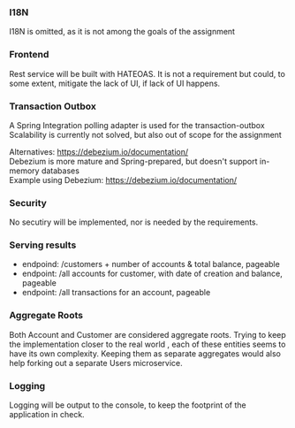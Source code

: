 ### I18N
I18N is omitted, as it is not among the goals of the assignment

### Frontend
Rest service will be built with HATEOAS. It is not a requirement but could, to some extent, mitigate the lack of UI, if lack of UI happens.

### Transaction Outbox
A Spring Integration polling adapter is used for the transaction-outbox
Scalability is currently not solved, but also out of scope for the assignment

Alternatives: https://debezium.io/documentation/ <br/>
Debezium is more mature and Spring-prepared, but doesn't support in-memory databases<br/>
Example using Debezium: https://debezium.io/documentation/ 

### Security
No secutiry will be implemented, nor is needed by the requirements.

### Serving results
* endpoind: /customers + number of accounts & total balance, pageable
* endpoint: /all accounts for customer, with date of creation and balance, pageable
* endpoint: /all transactions for an account, pageable

### Aggregate Roots
Both Account and Customer are considered aggregate roots. Trying to keep the implementation closer to the real world , each of these entities seems to have its own complexity.
Keeping them as separate aggregates would also help forking out a separate Users microservice.

### Logging
Logging will be output to the console, to keep the footprint of the application in check. 